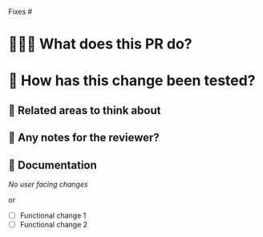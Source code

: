 <!-- IMPORTANT!
  - Every PR must reference an issue; this helps to explain the intent of the PR
 -->

Fixes #

# 👩🏻‍💻 What does this PR do? 
 <!-- Explain the changes you made, and why they're needed. Add a screenshot if you've made any UI changes!  -->

# 🧪 How has this change been tested? 
<!-- Explain how to setup for testing here if it is not already obvious, and how you've tested this PR. -->

## 👀 Related areas to think about 
<!-- If there are any general areas of the codebase your changes might have have touched or could cause side effects to, mention them here --> 

## 💌 Any notes for the reviewer?
<!-- eg. Do you have any specific questions for the reviewer? Is there a high risk/complicated change they should focus on? -->

## 📃 Documentation
<!-- Note down any areas which require documentation updates -->
_No user facing changes_

or

- [ ] Functional change 1
- [ ] Functional change 2